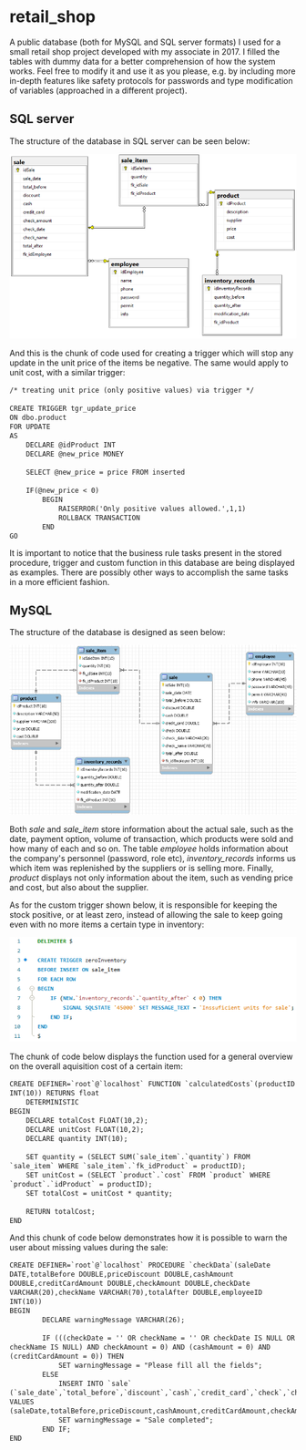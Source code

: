 # retail_shop
A public database (both for MySQL and SQL server formats) I used for a small retail shop project developed with my associate in 2017. I filled the tables with dummy data for a better comprehension of how the system works. Feel free to modify it and use it as you please, e.g. by including more in-depth features like safety protocols for passwords and type modification of variables (approached in a different project).

## SQL server

The structure of the database in SQL server can be seen below:

![sqlserver](https://raw.githubusercontent.com/dallasferraz/retail_shop/master/sqlserverdb.png)

And this is the chunk of code used for creating a trigger which will stop any update in the unit price of the items be negative. The same would apply to unit cost, with a similar trigger:

```tsql
/* treating unit price (only positive values) via trigger */

CREATE TRIGGER tgr_update_price
ON dbo.product
FOR UPDATE
AS 
	DECLARE @idProduct INT
	DECLARE @new_price MONEY

	SELECT @new_price = price FROM inserted

	IF(@new_price < 0)
		BEGIN
			RAISERROR('Only positive values allowed.',1,1)
			ROLLBACK TRANSACTION
		END
GO
```

It is important to notice that the business rule tasks present in the stored procedure, trigger and custom function in this database are being displayed as examples. There are possibly other ways to accomplish the same tasks in a more efficient fashion. 

## MySQL

The structure of the database is designed as seen below:

![retail shop panorama](https://raw.githubusercontent.com/dallasferraz/retail_shop/master/mysqlmodel.png)

Both *sale* and *sale_item* store information about the actual sale, such as the date, payment option, volume of transaction, which products were sold and how many of each and so on. The table *employee* holds information about the company's personnel (password, role etc), *inventory_records* informs us which item was replenished by the suppliers or is selling more. Finally, *product* displays not only information about the item, such as vending price and cost, but also about the supplier.

As for the custom trigger shown below, it is responsible for keeping the stock positive, or at least zero, instead of allowing the sale to keep going even with no more items a certain type in inventory:

![trigger code](https://raw.githubusercontent.com/dallasferraz/retail_shop/master/zeroinventorytrigger.png)

The chunk of code below displays the function used for a general overview on the overall aquisition cost of a certain item:

```mysql
CREATE DEFINER=`root`@`localhost` FUNCTION `calculatedCosts`(productID INT(10)) RETURNS float
    DETERMINISTIC
BEGIN
	DECLARE totalCost FLOAT(10,2);
    DECLARE unitCost FLOAT(10,2);
    DECLARE quantity INT(10);
    
    SET quantity = (SELECT SUM(`sale_item`.`quantity`) FROM `sale_item` WHERE `sale_item`.`fk_idProduct` = productID);
    SET unitCost = (SELECT `product`.`cost` FROM `product` WHERE `product`.`idProduct` = productID);
    SET totalCost = unitCost * quantity;
    
    RETURN totalCost;
END
```

And this chunk of code below demonstrates how it is possible to warn the user about missing values during the sale:

```mysql
CREATE DEFINER=`root`@`localhost` PROCEDURE `checkData`(saleDate DATE,totalBefore DOUBLE,priceDiscount DOUBLE,cashAmount DOUBLE,creditCardAmount DOUBLE,checkAmount DOUBLE,checkDate VARCHAR(20),checkName VARCHAR(70),totalAfter DOUBLE,employeeID INT(10))
BEGIN
        DECLARE warningMessage VARCHAR(26);
		
		IF (((checkDate = '' OR checkName = '' OR checkDate IS NULL OR checkName IS NULL) AND checkAmount = 0) AND (cashAmount = 0) AND (creditCardAmount = 0)) THEN
			SET warningMessage = "Please fill all the fields";
		ELSE
			INSERT INTO `sale` (`sale_date`,`total_before`,`discount`,`cash`,`credit_card`,`check`,`check_date`,`check_name`,`total_after`,`fk_idEmployee`) VALUES (saleDate,totalBefore,priceDiscount,cashAmount,creditCardAmount,checkAmount,checkDate,checkName,totalAfter,employeeID);
			SET warningMessage = "Sale completed";
		END IF;
END
```